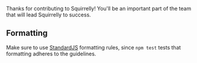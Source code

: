Thanks for contributing to Squirrelly! You'll be an important part of the team that will lead Squirrelly to success.

## Formatting
Make sure to use [StandardJS](https://standardjs.com/rules.html) formatting rules, since `npm test` tests that formatting adheres to the guidelines.
